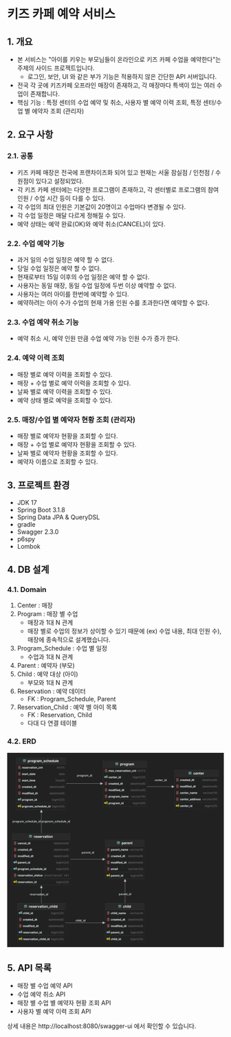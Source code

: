 # 키즈 카페 예약 서비스

## 1. 개요
- 본 서비스는 "아이를 키우는 부모님들이 온라인으로 키즈 카페 수업을 예약한다"는 주제의 사이드 프로젝트입니다. 
  - 로그인, 보안, UI 와 같은 부가 기능은 적용하지 않은 간단한 API 서버입니다.
- 전국 각 곳에 키즈카페 오프라인 매장이 존재하고, 각 매장마다 특색이 있는 여러 수업이 존재합니다.
- 핵심 기능 : 특정 센터의 수업 예약 및 취소, 사용자 별 예약 이력 조회, 특정 센터/수업 별 에약자 조회 (관리자)

## 2. 요구 사항
### 2.1. 공통 
- 키즈 카페 매장은 전국에 프랜차이즈화 되어 있고 현재는 서울 잠실점 / 인천점 / 수원점이 있다고 설정되었다. 
- 각 키즈 카페 센터에는 다양한 프로그램이 존재하고, 각 센터별로 프로그램의 참여인원 / 수업 시간 등이 다를 수 있다.
- 각 수업의 최대 인원은 기본값이 20명이고 수업마다 변경될 수 있다.
- 각 수업 일정은 매달 다르게 정해질 수 있다.
- 예약 상태는 예약 완료(OK)와 예약 취소(CANCEL)이 있다.

### 2.2. 수업 예약 기능
- 과거 일의 수업 일정은 예약 할 수 없다. 
- 당일 수업 일정은 예약 할 수 없다. 
- 현재로부터 15일 이후의 수업 일정은 예약 할 수 없다.
- 사용자는 동일 매장, 동일 수업 일정에 두번 이상 예약할 수 없다.
- 사용자는 여러 아이를 한번에 예약할 수 있다.
- 예약하려는 아이 수가 수업의 현재 가용 인원 수를 초과한다면 예약할 수 없다.  

### 2.3. 수업 예약 취소 기능 
- 예약 취소 시, 예약 인원 만큼 수업 예약 가능 인원 수가 증가 한다.

### 2.4. 예약 이력 조회
- 매장 별로 예약 이력을 조회할 수 있다. 
- 매장 + 수업 별로 예약 이력을 조회할 수 있다.
- 날짜 별로 예약 이력을 조회할 수 있다. 
- 예약 상태 별로 예약을 조회할 수 있다.

### 2.5. 매장/수업 별 예약자 현황 조회 (관리자)
- 매장 별로 예약자 현황을 조회할 수 있다.
- 매장 + 수업 별로 예약자 현황을 조회할 수 있다.
- 날짜 별로 예약자 현황을 조회할 수 있다.
- 예약자 이름으로 조회할 수 있다.

## 3. 프로젝트 환경 
- JDK 17
- Spring Boot 3.1.8
- Spring Data JPA & QueryDSL
- gradle
- Swagger 2.3.0
- p6spy
- Lombok

## 4. DB 설계
### 4.1. Domain 
1. Center : 매장 
2. Program : 매장 별 수업 
   - 매장과 1대 N 관계
   - 매장 별로 수업의 정보가 상이할 수 있기 때문에 (ex) 수업 내용, 최대 인원 수), 매장에 종속적으로 설계했습니다.
3. Program_Schedule : 수업 별 일정 
   - 수업과 1대 N 관계
4. Parent : 예약자 (부모) 
5. Child : 예약 대상 (아이)
   - 부모와 1대 N 관계
6. Reservation : 예약 데이터 
   - FK : Program_Schedule, Parent
7. Reservation_Child : 예약 별 아이 목록 
   - FK : Reservation, Child
   - 다대 다 연결 테이블
   
### 4.2. ERD
![ERD.png](ERD.png)

## 5. API 목록
- 매장 별 수업 예약 API
- 수업 예약 취소 API 
- 매장 별 수업 별 예약자 현황 조회 API
- 사용자 별 예약 이력 조회 API

상세 내용은 http://localhost:8080/swagger-ui 에서 확인할 수 있습니다. 




